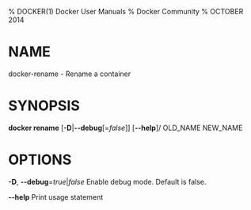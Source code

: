 % DOCKER(1) Docker User Manuals
% Docker Community
% OCTOBER 2014
# NAME
docker-rename - Rename a container

# SYNOPSIS
**docker rename**
[**-D**|**--debug**[=*false*]]
[**--help**]/
OLD_NAME NEW_NAME

# OPTIONS
**-D**, **--debug**=*true*|*false*
   Enable debug mode. Default is false.

**--help**
   Print usage statement
